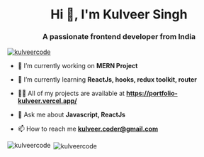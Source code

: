 <h1 align="center">Hi 👋, I'm Kulveer Singh</h1>
<h3 align="center">A passionate frontend developer from India</h3>

<p align="left"> <a href="https://github.com/ryo-ma/github-profile-trophy"><img src="https://github-profile-trophy.vercel.app/?username=kulveercode" alt="kulveercode" /></a> </p>

- 🔭 I’m currently working on **MERN Project**

- 🌱 I’m currently learning **ReactJs, hooks, redux toolkit, router**

- 👨‍💻 All of my projects are available at **https://portfolio-kulveer.vercel.app/**

- 💬 Ask me about **Javascript, ReactJs**

- 📫 How to reach me **kulveer.coder@gmail.com**

<p><img align="left" src="https://github-readme-stats.vercel.app/api/top-langs?username=kulveercode&show_icons=true&locale=en&layout=compact" alt="kulveercode" /></p>

<p>&nbsp;<img align="center" src="https://github-readme-stats.vercel.app/api?username=kulveercode&show_icons=true&locale=en" alt="kulveercode" /></p>
